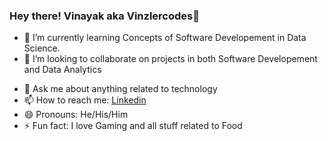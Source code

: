 ### Hey there! Vinayak aka Vinzlercodes👋
<!-- - 🔭 I’m currently working on ... -->
- 🌱 I’m currently learning Concepts of Software Developement in Data Science. 
- 👯 I’m looking to collaborate on projects in both Software Developement and Data Analytics
<!-- - 🤔 I’m looking for help with ... -->
- 💬 Ask me about anything related to technology 
- 📫 How to reach me: [Linkedin](www.linkedin.com/in/vinayak-sengupta-022a86bb)
- 😄 Pronouns: He/His/Him
- ⚡ Fun fact: I love Gaming and all stuff related to Food
